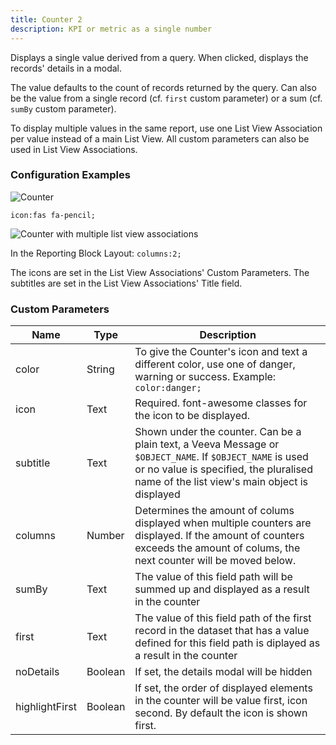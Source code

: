 ```yaml
---
title: Counter 2
description: KPI or metric as a single number
---
```


Displays a single value derived from a query. When clicked, displays the records' details in a modal.

The value defaults to the count of records returned by the query. Can also be the value from a single record (cf. `first` custom parameter) or a sum (cf. `sumBy` custom parameter).

To display multiple values in the same report, use one List View Association per value instead of a main List View. All custom parameters can also be used in List View Associations.

### Configuration Examples

![Counter](/static/img/report-counter.png "Counter")

`icon:fas fa-pencil;`

![Counter with multiple list view associations](/static/img/report-counter-listviews.png "Counter with multiple list view associations")

In the Reporting Block Layout: `columns:2;`

The icons are set in the List View Associations' Custom Parameters. The subtitles are set in the List View Associations' Title field.

### Custom Parameters

| Name                | Type  | Description |
|---------------------|-------|-------------|
| color | String  | To give the Counter's icon and text a different color, use one of danger, warning or success. Example: `color:danger;` |
| icon  | Text  | Required. font-awesome classes for the icon to be displayed. | 
| subtitle     | Text  | Shown under the counter. Can be a plain text, a Veeva Message or `$OBJECT_NAME`. If `$OBJECT_NAME` is used or no value is specified, the pluralised name of the list view's main object is displayed | 
| columns | Number | Determines the amount of colums displayed when multiple counters are displayed. If the amount of counters exceeds the amount of colums, the next counter will be moved below. |
| sumBy | Text | The value of this field path will be summed up and displayed as a result in the counter |
| first | Text | The value of this field path of the first record in the dataset that has a value defined for this field path is diplayed as a result in the counter | 
| noDetails | Boolean | If set, the details modal will be hidden |
| highlightFirst | Boolean | If set, the order of displayed elements in the counter will be value first, icon second. By default the icon is shown first.|
